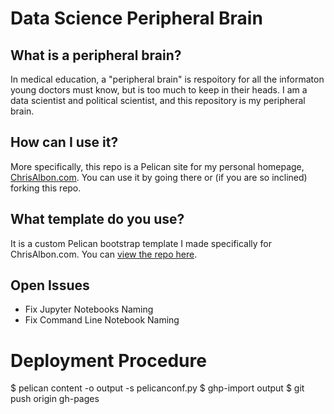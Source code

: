 # Data Science Peripheral Brain

## What is a peripheral brain?

In medical education, a "peripheral brain" is respoitory for all the informaton young doctors must know, but is too much to keep in their heads. I am a data scientist and political scientist, and this repository is my peripheral brain.

## How can I use it?

More specifically, this repo is a Pelican site for my personal homepage, [ChrisAlbon.com](http://chrisalbon.com). You can use it by going there or (if you are so inclined) forking this repo.

## What template do you use?

It is a custom Pelican bootstrap template I made specifically for ChrisAlbon.com. You can [view the repo here](https://github.com/chrisalbon/simple_library).

## Open Issues
- Fix Jupyter Notebooks Naming
- Fix Command Line Notebook Naming

# Deployment Procedure

$ pelican content -o output -s pelicanconf.py
$ ghp-import output
$ git push origin gh-pages